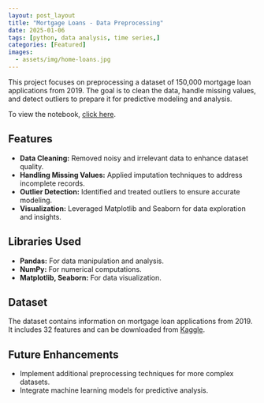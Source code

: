 ```yaml
---
layout: post_layout
title: "Mortgage Loans - Data Preprocessing"
date: 2025-01-06
tags: [python, data analysis, time series,]
categories: [Featured]
images:
  - assets/img/home-loans.jpg
---
```


This project focuses on preprocessing a dataset of 150,000 mortgage loan applications from 2019. The goal is to clean the data, handle missing values, and detect outliers to prepare it for predictive modeling and analysis.

To view the notebook, [click here](https://github.com/Hoale2908/Mortgage_Loans_Data_Preprocessing/blob/main/code.ipynb).

## Features  
- **Data Cleaning:** Removed noisy and irrelevant data to enhance dataset quality.  
- **Handling Missing Values:** Applied imputation techniques to address incomplete records.  
- **Outlier Detection:** Identified and treated outliers to ensure accurate modeling.  
- **Visualization:** Leveraged Matplotlib and Seaborn for data exploration and insights.  

## Libraries Used  
- **Pandas:** For data manipulation and analysis.  
- **NumPy:** For numerical computations.  
- **Matplotlib, Seaborn:** For data visualization.  

## Dataset  
The dataset contains information on mortgage loan applications from 2019. It includes 32 features and can be downloaded from [Kaggle](https://www.kaggle.com/datasets/yasserh/loan-default-dataset).

## Future Enhancements  
- Implement additional preprocessing techniques for more complex datasets.  
- Integrate machine learning models for predictive analysis.